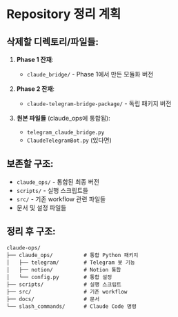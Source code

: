 # Repository 정리 계획

## 삭제할 디렉토리/파일들:
1. **Phase 1 잔재**: 
   - `claude_bridge/` - Phase 1에서 만든 모듈화 버전
   
2. **Phase 2 잔재**:
   - `claude-telegram-bridge-package/` - 독립 패키지 버전
   
3. **원본 파일들** (claude_ops에 통합됨):
   - `telegram_claude_bridge.py`
   - `ClaudeTelegramBot.py` (있다면)

## 보존할 구조:
- `claude_ops/` - 통합된 최종 버전
- `scripts/` - 실행 스크립트들
- `src/` - 기존 workflow 관련 파일들
- 문서 및 설정 파일들

## 정리 후 구조:
```
claude-ops/
├── claude_ops/          # 통합 Python 패키지
│   ├── telegram/        # Telegram 봇 기능
│   ├── notion/          # Notion 통합
│   └── config.py        # 통합 설정
├── scripts/             # 실행 스크립트
├── src/                 # 기존 workflow
├── docs/                # 문서
└── slash_commands/      # Claude Code 명령
```